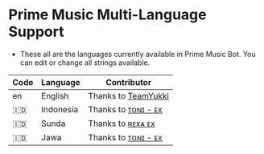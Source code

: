 # Prime Music Multi-Language Support

- These all are the languages currently available in Prime Music Bot. You can edit or change all strings available.

| Code | Language | Contributor |
|-|-------|-------|
| en | English | Thanks to [TeamYukki](https://t.me/TeamYukki)
| 🇮🇩 | Indonesia  | Thanks to [ᴛᴏɴɪ - ᴇx](https://t.me/Tonic880)
| 🇮🇩 | Sunda  | Thanks to [ʀᴇxᴀ ᴇx](https://t.me/JustRex)
| 🇮🇩 | Jawa | Thanks to [ᴛᴏɴɪ - ᴇx](https://t.me/Tonic880)

